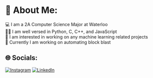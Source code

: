# 💫 About Me:
💻 I am a 2A Computer Science Major at Waterloo<br>👨‍💻 I am well versed in Python, C, C++, and JavaScript <br>🤖 I am interested in working on any machine learning related projects<br>️🚨 Currently I am working on automating block blast


## 🌐 Socials:
[![Instagram](https://img.shields.io/badge/Instagram-%23E4405F.svg?logo=Instagram&logoColor=white)](https://instagram.com/pravinlo_) [![LinkedIn](https://img.shields.io/badge/LinkedIn-%230077B5.svg?logo=linkedin&logoColor=white)](https://linkedin.com/in/https://www.linkedin.com/in/pravinlohani/) 

